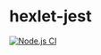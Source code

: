 # hexlet-jest
[![Node.js CI](https://github.com/danilaprokoshev/hexlet-jest/workflows/Node.js%20CI/badge.svg)](https://github.com/danilaprokoshev/hexlet-jest/actions)
